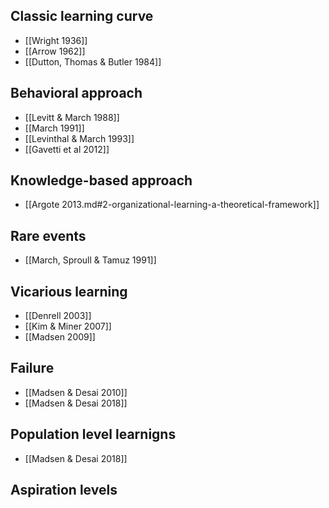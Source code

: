 ## Classic learning curve
* [[Wright 1936]]
* [[Arrow 1962]]
* [[Dutton, Thomas & Butler 1984]]

## Behavioral approach
* [[Levitt & March 1988]]
* [[March 1991]]
* [[Levinthal & March 1993]]
* [[Gavetti et al 2012]]

## Knowledge-based approach
* [[Argote 2013.md#2-organizational-learning-a-theoretical-framework]]

## Rare events
* [[March, Sproull & Tamuz 1991]]

## Vicarious learning
* [[Denrell 2003]]
* [[Kim & Miner 2007]]
* [[Madsen 2009]]

## Failure
* [[Madsen & Desai 2010]]
* [[Madsen & Desai 2018]]

## Population level learnigns
* [[Madsen & Desai 2018]]

## Aspiration levels